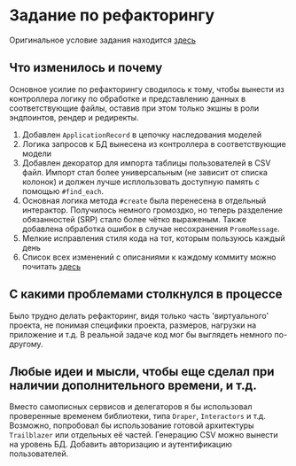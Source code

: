# Задание по рефакторингу
Оригинальное условие задания находится [здесь](https://gist.github.com/NARKOZ/e7daf5f34d236f58e0237be7b1de85b6)

## Что изменилось и почему
Основное усилие по рефакторингу сводилось к тому, чтобы вынести из контроллера логику по обработке и представлению данных в соответствующие файлы,
оставив при этом только экшны в роли эндпоинтов, рендер и редиректы.

1. Добавлен `ApplicationRecord` в цепочку наследования моделей
2. Логика запросов к БД вынесена из контроллера в соответствующие модели
3. Добавлен декоратор для импорта таблицы пользователей в CSV файл. Импорт стал более универсальным (не зависит от списка колонок) и должен лучше исплользовать доступную память с помощью `#find_each`.
4. Основная логика метода `#create` была перенесена в отдельный интерактор. Получилось немного громоздко, но теперь разделение обязанностей (SRP) стало более чётко выраженым.
Также добавлена обработка ошибок в случае несохранения `PromoMessage`.
5. Мелкие исправления стиля кода на тот, которым пользуюсь каждый день
6. Список всех изменений с описаниями к каждому коммиту можно почитать [здесь](https://github.com/llighterr/promo_task/commits/master)

## C какими проблемами столкнулся в процессе
Было трудно делать рефакторинг, видя только часть 'виртуального' проекта,
не понимая специфики проекта, размеров, нагрузки на приложение и т.д.
В реальной задаче код мог бы выглядеть немного по-другому.

## Любые идеи и мысли, чтобы еще сделал при наличии дополнительного времени, и т.д.
Вместо самописных сервисов и делегаторов я бы использовал проверенные временем библиотеки, типа `Draper`, `Interactors` и т.д.
Возможно, попробовал бы использование готовой архитектуры `Trailblazer` или отдельных её частей.
Генерацию CSV можно вынести на уровень БД. Добавить авторизацию и аутентификацию пользователей.
